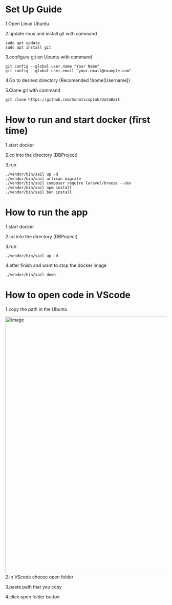 # Set Up Guide

1.Open Linux Ubuntu

2.update linux and install git with command
```
sudo apt update
sudo apt install git
```


3.configure git on Ubuntu with command
```
git config --global user.name "Your Name"
git config --global user.email "your.email@example.com"
```

4.Go to desired directory (Recomended \home\[Username])

5.Clone git with command
```
git clone https://github.com/Sonaticspink/DataBait
```

# How to run and start docker (first time)

1.start docker

2.cd into the directory (DBProject)

3.run 
```
./vendor/bin/sail up -d
./vendor/bin/sail artisan migrate
./vendor/bin/sail composer require laravel/breeze --dev
./vendor/bin/sail npm install
./vendor/bin/sail bun install
```

# How to run the app
1.start docker

2.cd into the directory (DBProject)

3.run
```
./vendor/bin/sail up -d
```
4.after finish and want to stop the docker image
```
./vendor/bin/sail down
```


# How to open code in VScode
1.copy the path in the Ubuntu

<img width="1529" height="805" alt="image" src="https://github.com/user-attachments/assets/525677df-56ee-4868-a407-8f00589c95e8" />
2.in VScode choose open folder

3.paste path that you copy

4.click open folder button



